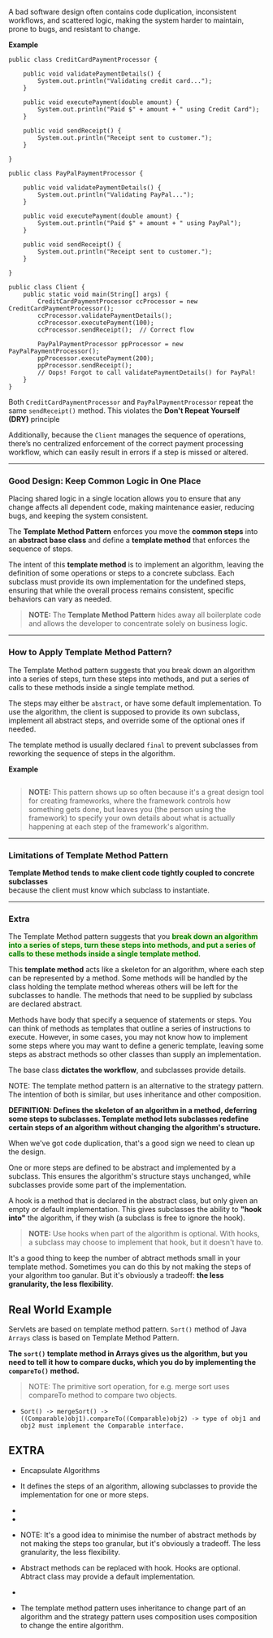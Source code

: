 
A bad software design often contains code duplication, inconsistent workflows, and scattered logic, making the system harder to maintain, prone to bugs, and resistant to change.

**Example**

```
public class CreditCardPaymentProcessor {

	public void validatePaymentDetails() {
		System.out.println("Validating credit card...");
	}

    public void executePayment(double amount) {
	    System.out.println("Paid $" + amount + " using Credit Card");
    }

    public void sendReceipt() {
        System.out.println("Receipt sent to customer.");
    }
	
}
```

```
public class PayPalPaymentProcessor {

	public void validatePaymentDetails() {
		System.out.println("Validating PayPal...");
	}

    public void executePayment(double amount) {
	    System.out.println("Paid $" + amount + " using PayPal");
    }

    public void sendReceipt() {
        System.out.println("Receipt sent to customer.");
    }
	
}
```

```
public class Client {
    public static void main(String[] args) {
        CreditCardPaymentProcessor ccProcessor = new                                                                                CreditCardPaymentProcessor();
        ccProcessor.validatePaymentDetails();
        ccProcessor.executePayment(100);
        ccProcessor.sendReceipt();  // Correct flow

        PayPalPaymentProcessor ppProcessor = new PayPalPaymentProcessor();
        ppProcessor.executePayment(200);
        ppProcessor.sendReceipt();
        // Oops! Forgot to call validatePaymentDetails() for PayPal!
    }
}
``` 

Both `CreditCardPaymentProcessor` and `PayPalPaymentProcessor` repeat the same `sendReceipt()` method. This violates the **Don't Repeat Yourself (DRY)** principle 

Additionally, because the `Client` manages the sequence of operations, there’s no centralized enforcement of the correct payment processing workflow, which can easily result in errors if a step is missed or altered. 

---
### Good Design: Keep Common Logic in One Place

Placing shared logic in a single location allows you to ensure that any change affects all dependent code, making maintenance easier, reducing bugs, and keeping the system consistent.

The **Template Method Pattern** enforces you move the **common steps** into an **abstract base class** and define a **template method** that enforces the sequence of steps.

The intent of this **template method** is to implement an algorithm, leaving the definition of some operations or steps to a concrete subclass. Each subclass must provide its own implementation for the undefined steps, ensuring that while the overall process remains consistent, specific behaviors can vary as needed.

> **NOTE:** The **Template Method Pattern** hides away all boilerplate code and allows the developer to concentrate solely on business logic.

---
### How to Apply Template Method Pattern?

The Template Method pattern suggests that you break down an algorithm into a series of steps, turn these steps into methods, and put a series of calls to these methods inside a single template method.

The steps may either be `abstract`, or have some default implementation. To use the algorithm, the client is supposed to provide its own subclass, implement all abstract steps, and override some of the optional ones if needed.

The template method is usually declared `final` to prevent subclasses from reworking the sequence of steps in the algorithm.

**Example**

```

```


> **NOTE:** This pattern shows up so often because it's a great design tool for creating frameworks, where the framework controls how something gets done, but leaves you (the person using the framework) to specify your own details about what is actually happening at each step of the framework's algorithm.

---
### Limitations of Template Method Pattern

**Template Method tends to make client code tightly coupled to concrete subclasses**  
because the client must know which subclass to instantiate.



---
### Extra


The Template Method pattern suggests that you <span style="color:green;font-weight:bold;background:beige;">break down an algorithm into a series of steps, turn these steps into methods, and put a series of calls to these methods inside a single template method</span>.

This **template method** acts like a skeleton for an algorithm, where each step can be represented by a method. Some methods will be handled by the class holding the template method whereas others will be left for the subclasses to handle. The methods that need to be supplied by subclass are declared abstract.

Methods have body that specify a sequence of statements or steps. You can think of methods as templates that outline a series of instructions to execute. However, in some cases, you may not know how to implement some steps where you may want to define a generic template, leaving some steps as abstract methods so other classes than supply an implementation.

The base class **dictates the workflow**, and subclasses provide details.

NOTE: The template method pattern is an alternative to the strategy pattern. The intention of both is similar, but uses inheritance and other composition.

**DEFINITION: Defines the skeleton of an algorithm in a method, deferring some steps to subclasses. Template method lets subclasses redefine certain steps of an algorithm without changing the algorithm's structure.**



When we've got code duplication, that's a good sign we need to clean up the design.

One or more steps are defined to be abstract and implemented by a subclass. This ensures the algorithm's structure stays unchanged, while subclasses provide some part of the implementation.



A hook is a method that is declared in the abstract class, but only given an empty or default implementation. This gives subclasses the ability to **"hook into"** the algorithm, if they wish (a subclass is free to ignore the hook).

> **NOTE:** Use hooks when part of the algorithm is optional. With hooks, a subclass may choose to implement that hook, but it doesn't have to.

It's a good thing to keep the number of abtract methods small in your template method. Sometimes you can do this by not making the steps of your algorithm too ganular. But it's obviously a tradeoff: **the less granularity, the less flexibility**.

## Real World Example



Servlets are based on template method pattern. `Sort()` method of Java `Arrays` class is based on Template Method Pattern.

**The `sort()` template method in Arrays gives us the algorithm, but you need to tell it how to compare ducks, which you do by implementing the `compareTo()` method.**

> NOTE: The primitive sort operation, for e.g. merge sort uses compareTo method to compare two objects.

- `Sort() -> mergeSort() -> ((Comparable)obj1).compareTo((Comparable)obj2) -> type of obj1 and obj2 must implement the Comparable interface.`

## EXTRA

- Encapsulate Algorithms

- It defines the steps of an algorithm, allowing subclasses to provide the implementation for one or more steps.

- 

- 

- NOTE: It's a good idea to minimise the number of abstract methods by not making the steps too granular, but it's obviously a tradeoff. The less granularity, the less flexibility.

- Abstract methods can be replaced with hook. Hooks are optional. Abtract class may provide a default implementation.

- 

- The template method pattern uses inheritance to change part of an algorithm and the strategy pattern uses composition uses composition to change the entire algorithm.

